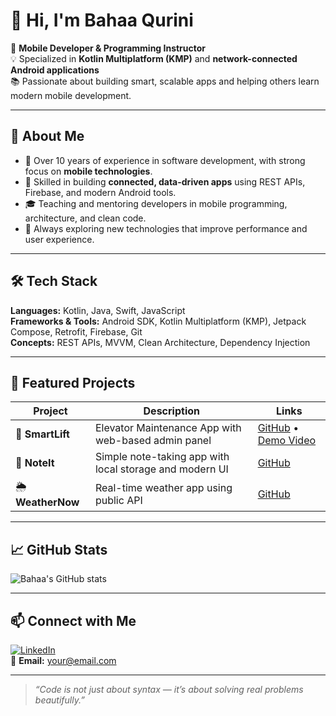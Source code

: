 # 👋 Hi, I'm Bahaa Qurini  

🎯 **Mobile Developer & Programming Instructor**  
💡 Specialized in **Kotlin Multiplatform (KMP)** and **network-connected Android applications**  
📚 Passionate about building smart, scalable apps and helping others learn modern mobile development.

---

## 🧠 About Me  
- 💼 Over 10 years of experience in software development, with strong focus on **mobile technologies**.  
- 🧩 Skilled in building **connected, data-driven apps** using REST APIs, Firebase, and modern Android tools.  
- 🎓 Teaching and mentoring developers in mobile programming, architecture, and clean code.  
- 🚀 Always exploring new technologies that improve performance and user experience.  

---

## 🛠️ Tech Stack  
**Languages:** Kotlin, Java, Swift, JavaScript  
**Frameworks & Tools:** Android SDK, Kotlin Multiplatform (KMP), Jetpack Compose, Retrofit, Firebase, Git  
**Concepts:** REST APIs, MVVM, Clean Architecture, Dependency Injection  

---

## 🌟 Featured Projects  
| Project | Description | Links |
|----------|--------------|-------|
| 🚗 **SmartLift** | Elevator Maintenance App with web-based admin panel | [GitHub](#) • [Demo Video](#) |
| 📝 **NoteIt** | Simple note-taking app with local storage and modern UI | [GitHub](#) |
| 🌦️ **WeatherNow** | Real-time weather app using public API | [GitHub](#) |

---

## 📈 GitHub Stats  
![Bahaa's GitHub stats](https://github-readme-stats.vercel.app/api?username=bahaaqurini&show_icons=true&theme=radical)

---

## 📫 Connect with Me  
[![LinkedIn](https://img.shields.io/badge/LinkedIn-Bahaa%20Qurini-blue?style=flat&logo=linkedin)]([YOUR_LINKEDIN_URL](https://www.linkedin.com/in/bahaaqurini/))  
📧 **Email:** your@email.com  

---

> _“Code is not just about syntax — it’s about solving real problems beautifully.”_

